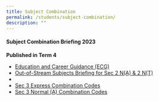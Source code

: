 ```yaml
---
title: Subject Combination
permalink: /students/subject-combination/
description: ""
---
```

#### **Subject Combination Briefing 2023**



**Published in Term 4**
*   [Education and Career Guidance (ECG)](https://youtu.be/XCQ_0TGKuGc)
*  [Out-of-Stream Subjects Briefing for Sec 2 N(A) &amp; 2 N(T)](/files/Out-of-Stream-Subjects-Briefing-for-Sec-2-NA-2-NT.pdf)
* 
*  [Sec 3 Express Combination Codes](/files/sec%203%20express%20combination%20codes%202024.pdf)
*  [Sec 3 Normal (A) Combination Codes](/files/sec%203%20na%20combination%20codes%202024.pdf)